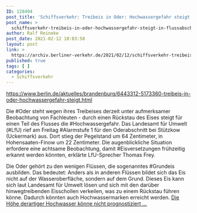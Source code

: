 ```yaml
---
ID: 128494
post_title: 'Schiffsverkehr: Treibeis in Oder: Hochwassergefahr steigt in Flussabschnitt Die Oder steht wegen ihres Treibeises derzeit unter aufmerksamer Beobachtung von Fachleuten &#8211; , aus Berlin.de'
post_name: >
  schiffsverkehr-treibeis-in-oder-hochwassergefahr-steigt-in-flussabschnitt-die-oder-steht-wegen-ihres-treibeises-derzeit-unter-aufmerksamer-beobachtung-von-fachleuten-aus-berlin-de
author: Ralf Reineke
post_date: 2021-02-12 18:03:58
layout: post
link: >
  https://archiv.berliner-verkehr.de/2021/02/12/schiffsverkehr-treibeis-in-oder-hochwassergefahr-steigt-in-flussabschnitt-die-oder-steht-wegen-ihres-treibeises-derzeit-unter-aufmerksamer-beobachtung-von-fachleuten-aus-berlin-de/
published: true
tags: [ ]
categories:
  - Schiffsverkehr
---
```

https://www.berlin.de/aktuelles/brandenburg/6443312-5173360-treibeis-in-oder-hochwassergefahr-steigt.html

Die #Oder steht wegen ihres Treibeises derzeit unter aufmerksamer Beobachtung von Fachleuten - durch einen Rückstau des Eises steigt für einen Teil des Flusses die #Hochwassergefahr. Das Landesamt für Umwelt (#LfU) rief am Freitag #Alarmstufe 1 für den Oderabschnitt bei Stützkow (Uckermark) aus. Dort stieg der Pegelstand um 64 Zentimeter, in Hohensaaten-Finow um 22 Zentimeter. Die augenblickliche Situation erfordere eine achtsame Beobachtung, damit #Eisversetzungen frühzeitig erkannt werden könnten, erklärte LfU-Sprecher Thomas Frey.

Die Oder gehört zu den wenigen Flüssen, die sogenanntes #Grundeis ausbilden. Das bedeutet: Anders als in anderen Flüssen bildet sich das Eis nicht auf der Wasseroberfläche, sondern auf dem Grund. Dieses Eis kann sich laut Landesamt für Umwelt lösen und sich mit den darüber hinwegtreibenden Eisschollen verkeilen, was zu einem Rückstau führen könne. Dadurch könnten auch Hochwassermarken erreicht werden. <a href="https://www.berlin.de/aktuelles/brandenburg/6443312-5173360-treibeis-in-oder-hochwassergefahr-steigt.html">Die Höhe derartiger Hochwasser könne nicht prognostiziert ...</a>